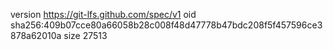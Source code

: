 version https://git-lfs.github.com/spec/v1
oid sha256:409b07cce80a66058b28c008f48d47778b47bdc208f5f457596ce3878a62010a
size 27513
